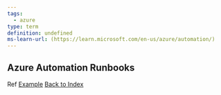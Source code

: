 ```yaml
---
tags:
  - azure
type: term
definition: undefined
ms-learn-url: (https://learn.microsoft.com/en-us/azure/automation/)
---
```


## Azure Automation Runbooks

Ref [Example](https://learn.microsoft.com/en-us/azure/automation/learn/powershell-runbook-managed-identity#create-powershell-runbook)
[Back to Index](Index.md)

